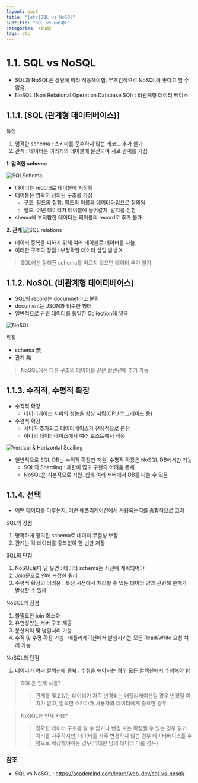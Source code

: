 ```yaml
---
layout: post
title: "[etc]SQL vs NoSQl"
subtitle: "SQL vs NoSQL"
categories: study
tags: etc
---
```


# 1.1. SQL vs NoSQL

- SQL과 NoSQL은 상황에 따라 적용해야함. 무조건적으로 NoSQL이 좋다고 할 수 없음.
- NoSQL (Non Relational Operation Database SQl) : 비관계형 데이터 베이스

## 1.1.1. [SQL (관계형 데이터베이스)]

특징

1. 엄격한 schema : 스키마를 준수하지 않는 레코드 추가 불가
2. 관계 : 데이터는 여러개의 테이블에 분산되며 서로 관계를 가짐

**1. 엄격한 schema**

![SQLSchema](https://academind.com/static/c6c8b088e9d9dd4722a965cde6b76e0d/d7ad1/sql-schema.jpg)

- 데이터는 record로 테이블에 저장됨
- 테이블은 명확히 정의된 구조를 가짐
  - 구조: 필드의 집합. 필드의 이름과 데이터타입으로 정의됨
  - 필드: 어떤 데이터가 테이블에 들어갈지, 말지를 정함
- shema에 부적합한 데이터는 테이블의 record로 추가 불가

**2. 관계**
![SQL relations](https://academind.com/static/5df24f0f34a3d98feb531b5fc7776f72/a2510/sql-relations.jpg)

- 데이터 중복을 피하기 위해 여러 테이블로 데이터를 나눔.
- 이러한 구조의 장점 : 부정확한 데이터 삽입 발생 X

> SQL에선 정해진 schema를 따르지 않으면 데이터 추가 불가

## 1.1.2. NoSQL (비관계형 데이터베이스)

- SQL의 record는 documnet라고 불림
- document는 JSON과 비슷한 형태
- 일반적으로 관련 데이터를 동일한 Collection에 넣음

![NoSQL](https://academind.com/static/986e1a479cf96ceec8a23a0386111fe9/4b190/nosql-no-schema.jpg)

특징

- schema 無
- 관계 無

> NoSQL에선 다른 구조의 데이터를 같은 컬렌션에 추가 가능

## 1.1.3. 수직적, 수평적 확장


- 수직적 확장
  - 데이터베이스 서버의 성능을 향상 시킴(CPU 업그레이드 등)
- 수평적 확장
  - 서버가 추가되고 데이터베이스가 전체적으로 분산
  - 하나의 데이터베이스에서 여러 호스트에서 작동

![Vertical & Horizontal Scailing](https://academind.com/static/3d5e1fd10206c1c76da6214c01c7a5f4/a2510/horizontal-and-vertical-scaling.jpg)

- 일반적으로 SQL DB는 수직적 확장만 지원. 수평적 확장은 NoSQL DB에서만 가능
  - SQL의 Sharding : 제한이 많고 구현의 어려움 존재
  - NoSQL은 기본적으로 지원. 쉽게 여러 서버에서 DB를 나눌 수 있음

## 1.1.4. 선택


- <u>어떤 데이터를 다루는지</u>, <u>어떤 애플리케이션에서 사용되는지</u>를 종합적으로 고려

SQL의 장점

<ol>
    <li>명확하게 정의된 schema로 데이터 무결성 보장</li>
    <li>관계는 각 데이터를 중복없이 한 번만 저장</li>
</ol>

SQL의 단점

<ol>
    <li>NoSQL보다 덜 유연 : 데이터 schema는 사전에 계획되어야</li>
    <li>Join문으로 인해 복잡한 쿼리</li>
    <li>수평적 확장의 어려움 : 특정 시점에서 처리할 수 있는 데이터 양과 관련해 한계가 발생할 수 있음</li>
</ol>

NoSQL의 장점

<ol>
    <li>불필요한 join 최소화</li>
    <li>유연성있는 서버 구조 제공</li>
    <li>분산처리 및 병렬처리 기능</li>
    <li>수직 및 수평 확장 가능 : 애플리케이션에서 발생시키는 모든 Read/Write 요청 처리 가능</li>
</ol>

NoSQL의 단점

<ol>
    <li>데이터가 여러 컬렉션에 중복 : 수정을 해야하는 경우 모든 컬렉션에서 수행해야 함</li>
</ol>

> SQL은 언제 사용?
>
> > 관계를 맺고있는 데이터가 자주 변경되는 애플리케이션일 경우
> > 변경될 여지가 없고, 명확한 스키마가 사용자와 데이터에게 중요한 경우

> NoSQL은 언제 사용?
>
> > 정확한 데이터 구조를 알 수 없거나 변경 또는 확장될 수 있는 경우
> > 읽기 처리를 자주하지만, 데이터를 자주 변경하지 않는 경우
> > 데이터베이스를 수평으로 확장해야하는 경우(막대한 양의 데이터 다룰 경우)

### 참조


- SQL vs NoSQL : https://academind.com/learn/web-dev/sql-vs-nosql/
